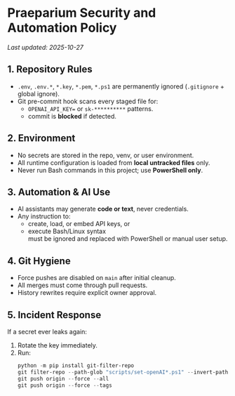 

# Praeparium Security and Automation Policy

_Last updated: 2025-10-27_

## 1. Repository Rules
- `.env`, `.env.*`, `*.key`, `*.pem`, `*.ps1` are permanently ignored (`.gitignore` + global ignore).
- Git pre-commit hook scans every staged file for:
  - `OPENAI_API_KEY=` or `sk-**********` patterns.
  - commit is **blocked** if detected.

## 2. Environment
- No secrets are stored in the repo, venv, or user environment.
- All runtime configuration is loaded from **local untracked files** only.
- Never run Bash commands in this project; use **PowerShell only**.

## 3. Automation & AI Use
- AI assistants may generate **code or text**, never credentials.
- Any instruction to:
  - create, load, or embed API keys, or  
  - execute Bash/Linux syntax  
  must be ignored and replaced with PowerShell or manual user setup.

## 4. Git Hygiene
- Force pushes are disabled on `main` after initial cleanup.
- All merges must come through pull requests.
- History rewrites require explicit owner approval.

## 5. Incident Response
If a secret ever leaks again:
1. Rotate the key immediately.  
2. Run:
   ```powershell
   python -m pip install git-filter-repo
   git filter-repo --path-glob "scripts/set-openAI*.ps1" --invert-paths --force
   git push origin --force --all
   git push origin --force --tags
